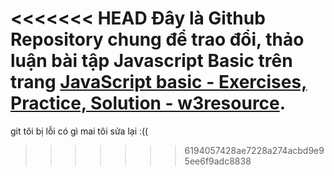 <<<<<<< HEAD
Đây là Github Repository chung để trao đổi, thảo luận bài tập Javascript Basic trên trang [JavaScript basic - Exercises, Practice, Solution - w3resource](https://www.w3resource.com/javascript-exercises/javascript-basic-exercises.php).
=======
git tôi bị lỗi có gì mai tôi sửa lại :((

>>>>>>> 6194057428ae7228a274acbd9e95ee6f9adc8838
